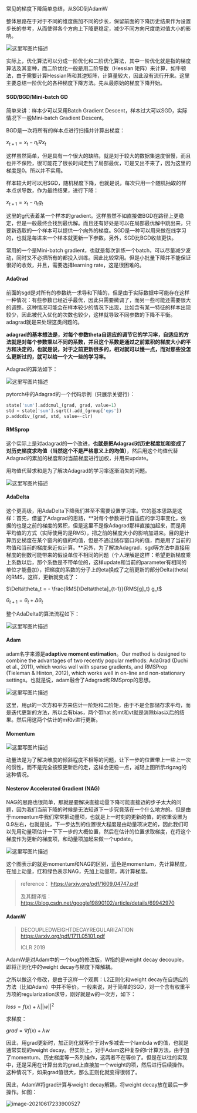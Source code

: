 常见的梯度下降简单总结，从SGD到AdamW

整体思路在于对于不同的维度施加不同的步长，保留前面的下降历史结果作为设置步长的参考，从而使得各个方向上下降更稳定，减少不同方向尺度绝对值大小的影响。



![这里写图片描述](assets/70.gif)

实际上，优化算法可以分成一阶优化和二阶优化算法，其中一阶优化就是指的梯度算法及其变种，而二阶优化一般是用二阶导数（Hessian 矩阵）来计算，如牛顿法，由于需要计算Hessian阵和其逆矩阵，计算量较大，因此没有流行开来。这里主要总结一阶优化的各种梯度下降方法。先从最原始的梯度下降开始。



#### SGD/BGD/Mini-batch GD

简单来讲：样本少可以采用Batch Gradient Descent，样本过大可以SGD，实际情况下一般Mini-batch Gradient Descent。

BGD是一次将所有的样本点进行扫描并计算出梯度：


$x_{t+1} = x_t - \eta_t \nabla x_t$

这样虽然简单，但是具有一个很大的缺陷，就是对于较大的数据集速度很慢，而且也并不保险，很可能花了很长时间走到了局部最优，可是又出不来了，因为这里的梯度是0。所以并不实用。

样本较大时可以用SGD，随机梯度下降，也就是说，每次只用一个随机抽取的样本点求导数，作为最终结果，进行下降：


$x_{t+1} = x_t - \eta_t g_t$

这里的g代表着某一个样本的gradient。这样虽然不如直接做BGD在路径上更稳定，但是一般最终会找到最优解。而且还有好处是可以在局部最优解中跳出来，只要新选取的一个样本可以提供一个向外的梯度。SGD是一种可以用来做在线学习的，也就是每进来一个样本就更新一下参数。另外，SGD比BGD收敛更快。

常用的一个是Mini-batch gradient，也就是每次训练一个batch，可以尽量减少波动，同时又不必把所有的都投入训练。因此比较常用。但是小批量下降并不能保证很好的收敛，并且，需要选择learning rate，这是很困难的。



#### AdaGrad

前面的sgd是对所有的参数统一求导和下降的，但是由于实际数据中可能存在这样一种情况：有些参数已经近乎最优，因此只需要微调了，而另一些可能还需要很大的调整。这种情况可能会在样本较少的情况下出现，比如含有某一特征的样本出现较少，因此被代入优化的次数也较少，这样就导致不同参数的下降不平衡。adagrad就是来处理这类问题的。

**adagrad的基本想法是，对每个参数theta自适应的调节它的学习率，自适应的方法就是对每个参数乘以不同的系数，并且这个系数是通过之前累积的梯度大小的平方和决定的，也就是说，对于之前更新很多的，相对就可以慢一点，而对那些没怎么更新过的，就可以给一个大一些的学习率。**

Adagrad的算法如下：


![这里写图片描述](assets/70-20210617215709549.png)



pytorch中的Adagrad的一个代码示例（只展示关键行）：

~~~python
state['sum'].addcmul_(grad, grad, value=1)
std = state['sum'].sqrt().add_(group['eps'])
p.addcdiv_(grad, std, value=-clr)
~~~



#### RMSprop

这个实际上是对adagrad的一个改进，**也就是把Adagrad对历史梯度加和变成了对历史梯度求均值（当然这个不是严格意义上的均值）**，然后用这个均值代替Adagrad的累加的梯度和对当前梯度进行加权，并用来update。

用均值代替求和是为了解决Adagrad的学习率逐渐消失的问题。


![这里写图片描述](assets/70-20210617221854350.png)

#### AdaDelta

这个更高级，用AdaDelta下降我们甚至不需要设置学习率。它的基本思路是这样：首先，借鉴了Adagrad的思路，**对每个参数进行自适应的学习率变化，依据的也是之前的梯度的累积，但是这里不是像Adagrad那样直接加起来，而是用平均值的方式（实际使用的是RMS），把之前的梯度大小的影响加进来。目的是计算历史梯度在某个窗内的值的均值，但是不通过储存窗口内的值，而是用了当前的均值和当前的梯度来近似计算。**另外，为了解决Adagrad，sgd等方法中直接用梯度的倒数可能带来的假设单位不相同的问题（个人理解是这样：希望更新梯度乘上系数以后，那个系数是不带单位的，这样update和当前的parameter有相同的单位才能叠加），把梯度的系数的分子上的eta换成了之前更新的部分Delta(theta)的RMS，这样，更新就变成了：

$\Delta\theta_t = - \frac{RMS[\Delta\theta]_{t-1}}{RMS[g]_t} g_t$

$\theta_{t+1} = \theta_t+\Delta\theta_t$



整个AdaDelta的算法流程如下：


![这里写图片描述](assets/70-20210617222221064.png)



#### Adam

adam名字来源是**adaptive moment estimation**。Our method is designed to combine the advantages of two recently popular methods: AdaGrad (Duchi et al., 2011), which works well with sparse gradients, and RMSProp (Tieleman & Hinton, 2012), which works well in on-line and non-stationary settings。也就是说，adam融合了Adagrad和RMSprop的思想。


![这里写图片描述](assets/70-20210617222328207.png)

这里，用gt的一次方和平方来估计一阶矩和二阶矩，由于不是全部储存求平均，而是迭代更新的方法，所以会有bias，两个带hat 的mt和vt就是消除bias以后的结果。然后用这两个估计的m和v进行更新。



#### Momentum

![这里写图片描述](assets/70-20210617222345266.png)

动量法是为了解决维度的倾斜程度不相等的问题，让下一步的位置带上一些上一次的惯性，而不是完全按照更新后的走，这样会更稳一点，减轻上图所示zigzag的这种情况。



#### Nesterov Accelerated Gradient (NAG)

NAG的思路也很简单，那就是要解决直接动量下降可能直接迈的步子太大的问题，因为我们当前下降的时候是无法知道下一步究竟落在一个什么地方的。但是由于momentum中我们常常把动量项，也就是上一时刻的更新的值，的权重设置为0.9左右，也就是说，下一步达到的位置很大程度是由动量项决定的，因此我们可以先用动量项估计一下下一步的大概位置，然后在估计的位置求取梯度，在将这个梯度作为更新的梯度项，和动量项加起来做一个update。


![这里写图片描述](assets/70-20210617223633259.png)

这个图表示的就是momentum和NAG的区别，蓝色是momentum，先计算梯度，在加上动量，红和绿色表示NAG，先加上动量项，再计算梯度。



> reference： https://arxiv.org/pdf/1609.04747.pdf 
>
> 及其翻译版：https://blog.csdn.net/google19890102/article/details/69942970





#### AdamW

> DECOUPLEDWEIGHTDECAYREGULARIZATION  https://arxiv.org/pdf/1711.05101.pdf
>
> ICLR 2019

AdamW是对Adam中的一个bug的修改版，W指的是weight decay decouple，即将正则化中的weight decay与梯度下降解耦。

之所以做这个修改，是由于这样一个观察：L2正则化和weight decay在自适应的方法（比如Adam）中并不等价。一般来说，对于简单的SGD，对一个含有权重平方项的regularization求导，刚好就是w的一次方，如下：

$loss = f(x) + \lambda ||w||^2$

求梯度：

$grad = \nabla f(x) + \lambda w$

因此，用grad更新时，加正则化就等价于对w多减去一个lambda w的值，也就是通常实现的weight decay。但实际上，对于Adam这种复杂的lr计算方法，由于加了momentum、历史梯度等一系列操作，这两者不在等价了。但是在以往的实现中，还是采用在计算出去的grad上直接加一个weight的项，然后进行后续操作。这种情况下，如果grad值很大，那么正则化就变得很弱了。

因此，AdamW将grad计算与weight decay解耦，将weight decay放在最后一步操作。如图：

![image-20210617233900527](assets/image-20210617233900527.png)

















